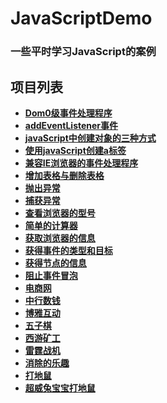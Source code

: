 # JavaScriptDemo

### 一些平时学习JavaScript的案例

## 项目列表

- **[Dom0级事件处理程序](http://meishadevs.com/JavaScriptDemo/Dom0级事件处理程序)**
- **[addEventListener事件](http://meishadevs.com/JavaScriptDemo/addEventListener事件)**
- **[javaScript中创建对象的三种方式](http://meishadevs.com/JavaScriptDemo/javaScript中创建对象的三种方式)**
- **[使用javaScript创建a标签](http://meishadevs.com/JavaScriptDemo/使用javaScript创建a标签)**
- **[兼容IE浏览器的事件处理程序](http://meishadevs.com/JavaScriptDemo/兼容IE浏览器的事件处理程序)**
- **[增加表格与删除表格](http://meishadevs.com/JavaScriptDemo/增加表格与删除表格)**
- **[抛出异常](http://meishadevs.com/JavaScriptDemo/抛出异常)**
- **[捕获异常](http://meishadevs.com/JavaScriptDemo/捕获异常)**
- **[查看浏览器的型号](http://meishadevs.com/JavaScriptDemo/查看浏览器的型号)**
- **[简单的计算器](http://meishadevs.com/JavaScriptDemo/简单的计算器)**
- **[获取浏览器的信息](http://meishadevs.com/JavaScriptDemo/获取浏览器的信息)**
- **[获得事件的类型和目标](http://meishadevs.com/JavaScriptDemo/获得事件的类型和目标)**
- **[获得节点的信息](http://meishadevs.com/JavaScriptDemo/获得节点的信息)**
- **[阻止事件冒泡](http://meishadevs.com/JavaScriptDemo/阻止事件冒泡)**
- **[电商网](http://meishadevs.com/dswz/index.html#/)**
- **[中行数钱](http://meishadevs.com/CountMoney/#/)**
- **[博雅互动](http://meishadevs.com/boyaa/)**
- **[五子棋](http://meishadevs.com/gomoku/)**
- **[西游矿工](http://meishadevs.com/GoldMiner/html5/)**
- **[雷霆战机](http://meishadevs.com/HtmlDemo/plan/)**
- **[消除的乐趣](http://meishadevs.com/HtmlDemo/fruit/)**
- **[打地鼠](http://meishadevs.com/HtmlDemo/mouse/)**
- **[超威兔宝宝打地鼠](http://meishadevs.com/HtmlDemo/hamster/)**